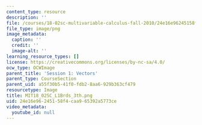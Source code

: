 ```yaml
---
content_type: resource
description: ''
file: /courses/18-02sc-multivariable-calculus-fall-2010/24e16e96245158f4caa965392a5773ce_MIT18_02SC_L1Brds_3th.png
file_type: image/png
image_metadata:
  caption: ''
  credit: ''
  image-alt: ''
learning_resource_types: []
license: https://creativecommons.org/licenses/by-nc-sa/4.0/
ocw_type: OCWImage
parent_title: 'Session 1: Vectors'
parent_type: CourseSection
parent_uid: a55f30b5-41f0-fdb2-8aa6-929b363cf479
resourcetype: Image
title: MIT18_02SC_L1Brds_3th.png
uid: 24e16e96-2451-58f4-caa9-65392a5773ce
video_metadata:
  youtube_id: null
---
```

